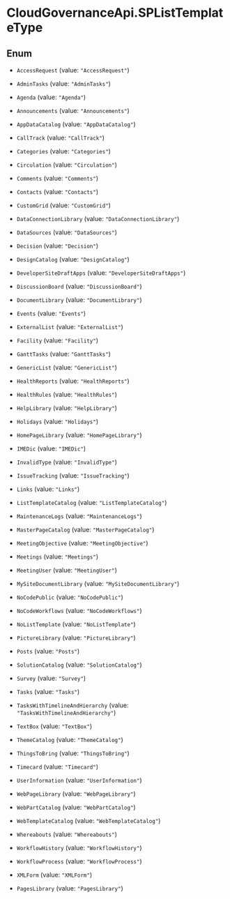 # CloudGovernanceApi.SPListTemplateType

## Enum


* `AccessRequest` (value: `"AccessRequest"`)

* `AdminTasks` (value: `"AdminTasks"`)

* `Agenda` (value: `"Agenda"`)

* `Announcements` (value: `"Announcements"`)

* `AppDataCatalog` (value: `"AppDataCatalog"`)

* `CallTrack` (value: `"CallTrack"`)

* `Categories` (value: `"Categories"`)

* `Circulation` (value: `"Circulation"`)

* `Comments` (value: `"Comments"`)

* `Contacts` (value: `"Contacts"`)

* `CustomGrid` (value: `"CustomGrid"`)

* `DataConnectionLibrary` (value: `"DataConnectionLibrary"`)

* `DataSources` (value: `"DataSources"`)

* `Decision` (value: `"Decision"`)

* `DesignCatalog` (value: `"DesignCatalog"`)

* `DeveloperSiteDraftApps` (value: `"DeveloperSiteDraftApps"`)

* `DiscussionBoard` (value: `"DiscussionBoard"`)

* `DocumentLibrary` (value: `"DocumentLibrary"`)

* `Events` (value: `"Events"`)

* `ExternalList` (value: `"ExternalList"`)

* `Facility` (value: `"Facility"`)

* `GanttTasks` (value: `"GanttTasks"`)

* `GenericList` (value: `"GenericList"`)

* `HealthReports` (value: `"HealthReports"`)

* `HealthRules` (value: `"HealthRules"`)

* `HelpLibrary` (value: `"HelpLibrary"`)

* `Holidays` (value: `"Holidays"`)

* `HomePageLibrary` (value: `"HomePageLibrary"`)

* `IMEDic` (value: `"IMEDic"`)

* `InvalidType` (value: `"InvalidType"`)

* `IssueTracking` (value: `"IssueTracking"`)

* `Links` (value: `"Links"`)

* `ListTemplateCatalog` (value: `"ListTemplateCatalog"`)

* `MaintenanceLogs` (value: `"MaintenanceLogs"`)

* `MasterPageCatalog` (value: `"MasterPageCatalog"`)

* `MeetingObjective` (value: `"MeetingObjective"`)

* `Meetings` (value: `"Meetings"`)

* `MeetingUser` (value: `"MeetingUser"`)

* `MySiteDocumentLibrary` (value: `"MySiteDocumentLibrary"`)

* `NoCodePublic` (value: `"NoCodePublic"`)

* `NoCodeWorkflows` (value: `"NoCodeWorkflows"`)

* `NoListTemplate` (value: `"NoListTemplate"`)

* `PictureLibrary` (value: `"PictureLibrary"`)

* `Posts` (value: `"Posts"`)

* `SolutionCatalog` (value: `"SolutionCatalog"`)

* `Survey` (value: `"Survey"`)

* `Tasks` (value: `"Tasks"`)

* `TasksWithTimelineAndHierarchy` (value: `"TasksWithTimelineAndHierarchy"`)

* `TextBox` (value: `"TextBox"`)

* `ThemeCatalog` (value: `"ThemeCatalog"`)

* `ThingsToBring` (value: `"ThingsToBring"`)

* `Timecard` (value: `"Timecard"`)

* `UserInformation` (value: `"UserInformation"`)

* `WebPageLibrary` (value: `"WebPageLibrary"`)

* `WebPartCatalog` (value: `"WebPartCatalog"`)

* `WebTemplateCatalog` (value: `"WebTemplateCatalog"`)

* `Whereabouts` (value: `"Whereabouts"`)

* `WorkflowHistory` (value: `"WorkflowHistory"`)

* `WorkflowProcess` (value: `"WorkflowProcess"`)

* `XMLForm` (value: `"XMLForm"`)

* `PagesLibrary` (value: `"PagesLibrary"`)


